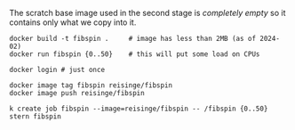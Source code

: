 The scratch base image used in the second stage is *completely empty* so it contains only what we copy into it.

```
docker build -t fibspin .     # image has less than 2MB (as of 2024-02)
docker run fibspin {0..50}    # this will put some load on CPUs
```

```
docker login # just once

docker image tag fibspin reisinge/fibspin
docker image push reisinge/fibspin

k create job fibspin --image=reisinge/fibspin -- /fibspin {0..50}
stern fibspin
```

